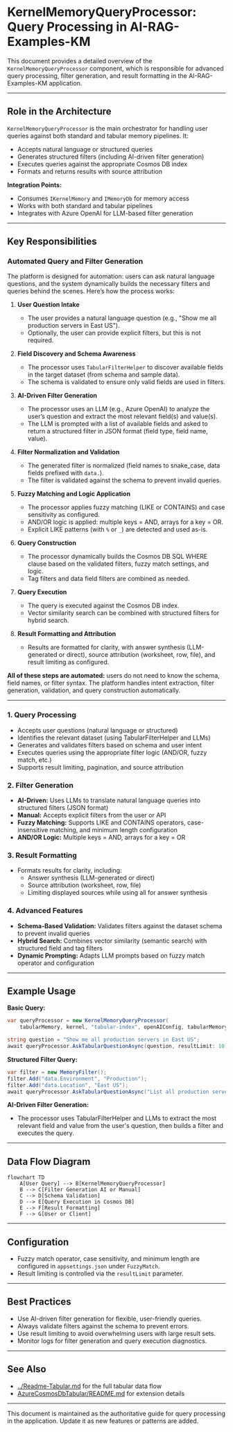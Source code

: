 # KernelMemoryQueryProcessor: Query Processing in AI-RAG-Examples-KM

This document provides a detailed overview of the `KernelMemoryQueryProcessor` component, which is responsible for advanced query processing, filter generation, and result formatting in the AI-RAG-Examples-KM application.

---

## Role in the Architecture

`KernelMemoryQueryProcessor` is the main orchestrator for handling user queries against both standard and tabular memory pipelines. It:
- Accepts natural language or structured queries
- Generates structured filters (including AI-driven filter generation)
- Executes queries against the appropriate Cosmos DB index
- Formats and returns results with source attribution

**Integration Points:**
- Consumes `IKernelMemory` and `IMemoryDb` for memory access
- Works with both standard and tabular pipelines
- Integrates with Azure OpenAI for LLM-based filter generation

---

## Key Responsibilities

### Automated Query and Filter Generation

The platform is designed for automation: users can ask natural language questions, and the system dynamically builds the necessary filters and queries behind the scenes. Here’s how the process works:

1. **User Question Intake**
   - The user provides a natural language question (e.g., "Show me all production servers in East US").
   - Optionally, the user can provide explicit filters, but this is not required.

2. **Field Discovery and Schema Awareness**
   - The processor uses `TabularFilterHelper` to discover available fields in the target dataset (from schema and sample data).
   - The schema is validated to ensure only valid fields are used in filters.

3. **AI-Driven Filter Generation**
   - The processor uses an LLM (e.g., Azure OpenAI) to analyze the user’s question and extract the most relevant field(s) and value(s).
   - The LLM is prompted with a list of available fields and asked to return a structured filter in JSON format (field type, field name, value).

4. **Filter Normalization and Validation**
   - The generated filter is normalized (field names to snake_case, data fields prefixed with `data.`).
   - The filter is validated against the schema to prevent invalid queries.

5. **Fuzzy Matching and Logic Application**
   - The processor applies fuzzy matching (LIKE or CONTAINS) and case sensitivity as configured.
   - AND/OR logic is applied: multiple keys = AND, arrays for a key = OR.
   - Explicit LIKE patterns (with `%` or `_`) are detected and used as-is.

6. **Query Construction**
   - The processor dynamically builds the Cosmos DB SQL WHERE clause based on the validated filters, fuzzy match settings, and logic.
   - Tag filters and data field filters are combined as needed.

7. **Query Execution**
   - The query is executed against the Cosmos DB index.
   - Vector similarity search can be combined with structured filters for hybrid search.

8. **Result Formatting and Attribution**
   - Results are formatted for clarity, with answer synthesis (LLM-generated or direct), source attribution (worksheet, row, file), and result limiting as configured.

**All of these steps are automated:** users do not need to know the schema, field names, or filter syntax. The platform handles intent extraction, filter generation, validation, and query construction automatically.

---

### 1. Query Processing

- Accepts user questions (natural language or structured)
- Identifies the relevant dataset (using TabularFilterHelper and LLMs)
- Generates and validates filters based on schema and user intent
- Executes queries using the appropriate filter logic (AND/OR, fuzzy match, etc.)
- Supports result limiting, pagination, and source attribution

### 2. Filter Generation

- **AI-Driven:** Uses LLMs to translate natural language queries into structured filters (JSON format)
- **Manual:** Accepts explicit filters from the user or API
- **Fuzzy Matching:** Supports LIKE and CONTAINS operators, case-insensitive matching, and minimum length configuration
- **AND/OR Logic:** Multiple keys = AND, arrays for a key = OR

### 3. Result Formatting

- Formats results for clarity, including:
  - Answer synthesis (LLM-generated or direct)
  - Source attribution (worksheet, row, file)
  - Limiting displayed sources while using all for answer synthesis

### 4. Advanced Features

- **Schema-Based Validation:** Validates filters against the dataset schema to prevent invalid queries
- **Hybrid Search:** Combines vector similarity (semantic search) with structured field and tag filters
- **Dynamic Prompting:** Adapts LLM prompts based on fuzzy match operator and configuration

---

## Example Usage

**Basic Query:**
```csharp
var queryProcessor = new KernelMemoryQueryProcessor(
    tabularMemory, kernel, "tabular-index", openAIConfig, tabularMemoryDb, "LIKE");

string question = "Show me all production servers in East US";
await queryProcessor.AskTabularQuestionAsync(question, resultLimit: 10);
```

**Structured Filter Query:**
```csharp
var filter = new MemoryFilter();
filter.Add("data.Environment", "Production");
filter.Add("data.Location", "East US");
await queryProcessor.AskTabularQuestionAsync("List all production servers in East US", filter: filter);
```

**AI-Driven Filter Generation:**
- The processor uses TabularFilterHelper and LLMs to extract the most relevant field and value from the user's question, then builds a filter and executes the query.

---

## Data Flow Diagram

```mermaid
flowchart TD
    A[User Query] --> B[KernelMemoryQueryProcessor]
    B --> C[Filter Generation AI or Manual]
    C --> D[Schema Validation]
    D --> E[Query Execution in Cosmos DB]
    E --> F[Result Formatting]
    F --> G[User or Client]
```

---

## Configuration

- Fuzzy match operator, case sensitivity, and minimum length are configured in `appsettings.json` under `FuzzyMatch`.
- Result limiting is controlled via the `resultLimit` parameter.

---

## Best Practices

- Use AI-driven filter generation for flexible, user-friendly queries.
- Always validate filters against the schema to prevent errors.
- Use result limiting to avoid overwhelming users with large result sets.
- Monitor logs for filter generation and query execution diagnostics.

---

## See Also

- [../Readme-Tabular.md](../Readme-Tabular.md) for the full tabular data flow
- [AzureCosmosDbTabular/README.md](../AzureCosmosDbTabular/README.md) for extension details

---

This document is maintained as the authoritative guide for query processing in the application. Update it as new features or patterns are added.
